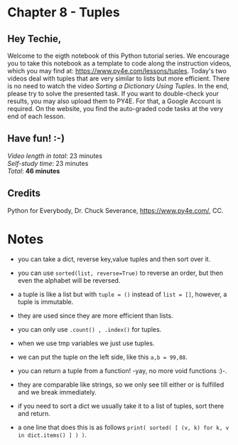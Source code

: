 
# Chapter 8 - Tuples
## Hey Techie,   
Welcome to the eigth notebook of this Python tutorial series. We encourage you to take this notebook as a template to code along the instruction videos, which you may find at: https://www.py4e.com/lessons/tuples. Today's two videos deal with tuples that are very similar to lists but more efficient. There is no need to watch the video *Sorting a Dictionary Using Tuples*. In the end, please try to solve the presented task. If you want to double-check your results, you may also upload them to PY4E. For that, a Google Account is required. On the website, you find the auto-graded code tasks at the very end of each lesson.

## Have fun! :-)   
*Video length in total*: 23 minutes   
*Self-study time*: 23 minutes   
*Total*: **46 minutes**   
## Credits
Python for Everybody, Dr. Chuck Severance, https://www.py4e.com/, CC.

# Notes

- you can take a dict, reverse key,value tuples and then sort over it.

- you can use `sorted(list, reverse=True)` to reverse an order, but then even the alphabet will be reversed.

- a tuple is like a list but with `tuple = ()` instead of `list = []`, however, a tuple is immutable.

- they are used since they are more efficient than lists.

- you can only use `.count() , .index()` for tuples.

- when we use tmp variables we just use tuples.

- we can put the tuple on the left side, like this `a,b = 99,88`.

- you can return a tuple from a function! -yay, no more void functions :)-.

- they are comparable like strings, so we only see till either or is fulfilled and we break immediately.

- if you need to sort a dict we usually take it to a list of tuples, sort there and return.

- a one line that does this is as follows `print( sorted( [ (v, k) for k, v in dict.items() ] ) )`.

